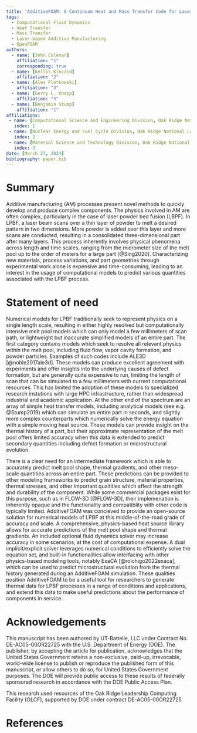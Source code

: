 ```yaml
---
title: 'AdditiveFOAM: A Continuum Heat and Mass Transfer Code for Laser-Based Additive Manufacturing'
tags:
  - Computational Fluid Dynamics
  - Heat Transfer
  - Mass Transfer
  - Laser-based Additive Manufacturing
  - OpenFOAM
authors:
  - name: [John Coleman]
    affiliation: "1"
    corresponding: true
  - name: [Kellis Kincaid]
    affiliation: "2"
  - name: [Alex Plotkowski]
    affiliation: "3"
  - name: [Gerry L. Knapp]
    affiliation: "3"
  - name: [Benjamin Stump]
    affiliation: "1"
affiliations:
 - name: [Computational Science and Engineering Division, Oak Ridge National Laboratory]
   index: 1
 - name: [Nuclear Energy and Fuel Cycle Division, Oak Ridge National Laboratory]
   index: 2
 - name: [Material Science and Technology Division, Oak Ridge National Laboratory]
   index: 3
date: [March 27, 2024]
bibliography: paper.bib
---
```


# Summary

Additive manufacturing (AM) processes present novel methods to quickly develop and produce complex components. The physics involved in AM are often complex, particularly in the case of laser powder bed fusion (LBPF). In LPBF, a laser beam scans over a thin layer of powder to melt a desired pattern in two dimensions. More powder is added over this layer and more scans are conducted, resulting in a consolidated three-dimensional part after many layers. This process inherently involves physical phenomena across length and time scales, ranging from the micrometer size of the melt pool up to the order of meters for a large part [@Sing2020]. Characterizing new materials, process variations, and part geometries through experimental work alone is expensive and time-consuming, leading to an interest in the usage of computational models to predict various quantities associated with the LPBF process.

# Statement of need

Numerical models for LPBF traditionally seek to represent physics on a single length scale, resulting in either highly resolved but computationally intensive melt pool models which can only model a few millimeters of scan path, or lightweight but inaccurate simplified models of an entire part. The first category contains models which seek to resolve all relevant physics within the melt pool, including fluid flow, vapor cavity formation, and powder particles. Examples of such codes include ALE3D [@noble2017ale3d]. These models can produce excellent agreement with experiments and offer insights into the underlying causes of defect formation, but are generally quite expensive to run, limiting the length of scan that can be simulated to a few millimeters with current computational resources. This has limited the adoption of these models to specialized research instutions with large HPC infrastructure, rather than widespread industrial and academic application. At the other end of the spectrum are an array of simple heat transfer models, including analytical models (see e.g. @Stump2019) which can simulate an entire part in seconds, and slightly more complex counterparts which numerically solve the energy equation with a simple moving heat source. These models can provide insight on the thermal history of a part, but their approximate representation of the melt pool offers limited accuracy when this data is extended to predict secondary quantities including defect formation or microstructural evolution.

There is a clear need for an intermediate framework which is able to accurately predict melt pool shape, thermal gradients, and other meso-scale quantities across an entire part. These predictions can be provided to other modeling frameworks to predict grain structure, material properties, thermal stresses, and other important qualtities which affect the strength and durability of the component. While some commercial packages exist for this purpose, such as in FLOW-3D [@FLOW-3D], their implemenation is inherently opaque and the functionality and compatiblity with other code is typically limited. AdditiveFOAM was concieved to provide an open-source solution for numerical models of LPBF at this middle-of-the-road grade of accuracy and scale. A comprehensive, physics-based heat source library allows for accurate predictions of the melt pool shape and thermal gradients. An included optional fluid dynamics solver may increase accuracy in some scenarios, at the cost of computational expense. A dual implicit/explicit solver leverages numerical conditions to efficiently solve the equation set, and built-in functionalities allow interfacing with other physics-based modeling tools, notably ExaCA [@rolchigo2022exaca], which can be used to predict microstructural evolution from the thermal history generated during an AdditiveFOAM simulation. These qualities position AdditiveFOAM to be a useful tool for researchers to generate thermal data for LPBF processes in a range of conditions and applications, and extend this data to make useful predictions about the performance of components in service.

# Acknowledgements

This manuscript has been authored by UT-Battelle, LLC under Contract No. DE-AC05-00OR22725 with the U.S. Department of Energy (DOE). The publisher, by accepting the article for publication, acknowledges that the United States Government retains a non-exclusive, paid-up, irrevocable, world-wide license to publish or reproduce the published form of this manuscript, or allow others to do so, for United States Government purposes. The DOE will provide public access to these results of federally sponsored research in accordance with the DOE Public Access Plan.

This research used resources of the Oak Ridge Leadership Computing Facility (OLCF), supported by DOE under contract DE-AC05-00OR22725.

# References
